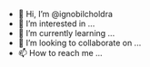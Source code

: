 - 👋 Hi, I’m @ignobilcholdra
- 👀 I’m interested in ...
- 🌱 I’m currently learning ...
- 💞️ I’m looking to collaborate on ...
- 📫 How to reach me ...

<!---
ignobilcholdra/ignobilcholdra is a ✨ special ✨ repository because its `README.md` (this file) appears on your GitHub profile.
You can click the Preview link to take a look at your changes.
--->
